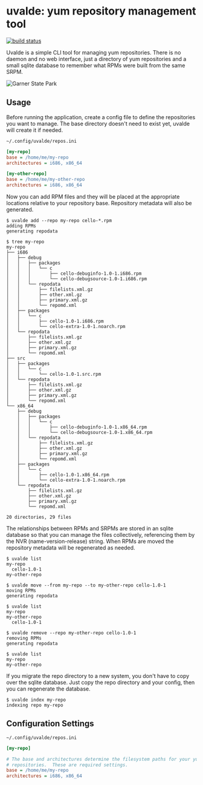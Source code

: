 # uvalde: yum repository management tool

[![build status](https://api.cirrus-ci.com/github/carlwgeorge/uvalde.svg)](https://cirrus-ci.com/github/carlwgeorge/uvalde/master)

Uvalde is a simple CLI tool for managing yum repositories.  There is no daemon
and no web interface, just a directory of yum repositories and a small sqlite
database to remember what RPMs were built from the same SRPM.

![Garner State Park](https://tpwd.texas.gov/state-parks/garner/gallery/GARNER-SP_HDR_3941.jpg)

## Usage

Before running the application, create a config file to define the repositories
you want to manage.  The base directory doesn't need to exist yet, uvalde will
create it if needed.

`~/.config/uvalde/repos.ini`
```ini
[my-repo]
base = /home/me/my-repo
architectures = i686, x86_64

[my-other-repo]
base = /home/me/my-other-repo
architectures = i686, x86_64
```

Now you can add RPM files and they will be placed at the appropriate locations
relative to your repository base.  Repository metadata will also be generated.

```
$ uvalde add --repo my-repo cello-*.rpm
adding RPMs
generating repodata
```
```
$ tree my-repo
my-repo
├── i686
│   ├── debug
│   │   ├── packages
│   │   │   └── c
│   │   │       ├── cello-debuginfo-1.0-1.i686.rpm
│   │   │       └── cello-debugsource-1.0-1.i686.rpm
│   │   └── repodata
│   │       ├── filelists.xml.gz
│   │       ├── other.xml.gz
│   │       ├── primary.xml.gz
│   │       └── repomd.xml
│   ├── packages
│   │   └── c
│   │       ├── cello-1.0-1.i686.rpm
│   │       └── cello-extra-1.0-1.noarch.rpm
│   └── repodata
│       ├── filelists.xml.gz
│       ├── other.xml.gz
│       ├── primary.xml.gz
│       └── repomd.xml
├── src
│   ├── packages
│   │   └── c
│   │       └── cello-1.0-1.src.rpm
│   └── repodata
│       ├── filelists.xml.gz
│       ├── other.xml.gz
│       ├── primary.xml.gz
│       └── repomd.xml
└── x86_64
    ├── debug
    │   ├── packages
    │   │   └── c
    │   │       ├── cello-debuginfo-1.0-1.x86_64.rpm
    │   │       └── cello-debugsource-1.0-1.x86_64.rpm
    │   └── repodata
    │       ├── filelists.xml.gz
    │       ├── other.xml.gz
    │       ├── primary.xml.gz
    │       └── repomd.xml
    ├── packages
    │   └── c
    │       ├── cello-1.0-1.x86_64.rpm
    │       └── cello-extra-1.0-1.noarch.rpm
    └── repodata
        ├── filelists.xml.gz
        ├── other.xml.gz
        ├── primary.xml.gz
        └── repomd.xml

20 directories, 29 files
```

The relationships between RPMs and SRPMs are stored in an sqlite database so
that you can manage the files collectively, referencing them by the NVR
(name-version-release) string.  When RPMs are moved the repository metadata
will be regenerated as needed.

```
$ uvalde list
my-repo
  cello-1.0-1
my-other-repo
```
```
$ uvalde move --from my-repo --to my-other-repo cello-1.0-1
moving RPMs
generating repodata
```
```
$ uvalde list
my-repo
my-other-repo
  cello-1.0-1
```
```
$ uvalde remove --repo my-other-repo cello-1.0-1
removing RPMs
generating repodata
```
```
$ uvalde list
my-repo
my-other-repo
```

If you migrate the repo directory to a new system, you don't have to copy over
the sqlite database.  Just copy the repo directory and your config, then you
can regenerate the database.

```
$ uvalde index my-repo
indexing repo my-repo
```

## Configuration Settings

`~/.config/uvalde/repos.ini`
```ini
[my-repo]

# The base and architectures determine the filesystem paths for your yum
# repositories.  These are required settings.
base = /home/me/my-repo
architectures = i686, x86_64
```
